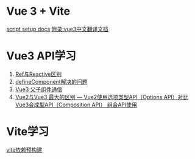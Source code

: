 <!--
 * @Author: TerryMin
 * @Date: 2021-12-11 15:17:15
 * @LastEditors: TerryMin
 * @LastEditTime: 2022-07-30 14:30:54
 * @Description: file not
-->
# Vue 3 + Vite
[script setup docs](https://v3.vuejs.org/api/sfc-script-setup.html#sfc-script-setup) 
[附录:vue3中文翻译文档](https://staging-cn.vuejs.org/)

# Vue3 API学习
1. [Ref与Reactive区别](https://juejin.cn/post/6976611660161089543)
2. [defineComponent解决的问题](https://blog.csdn.net/qq_36157085/article/details/109498473)
3. [Vue3 父子组件通信](https://www.cnblogs.com/nangezi/p/16175091.html)
4. [Vue2与Vue3 最大的区别 — Vue2使用选项类型API（Options API）对比Vue3合成型API（Composition API） 组合API使用](https://juejin.cn/post/6976830388580646942)


# Vite学习
[vite依赖预构建](https://juejin.cn/post/6930407545374785543)


